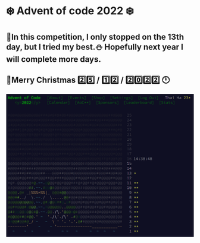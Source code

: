 # :snowflake: Advent of code 2022 :snowflake:

## :santa:In this competition, I only stopped on the 13th day, but I tried my best.:snowman: Hopefully next year I will complete more days.

## :tada:Merry Christmas :two::five: / :one::two: / :two::zero::two::two: :clock12:

<div><img src="img_star.png"/></div>
